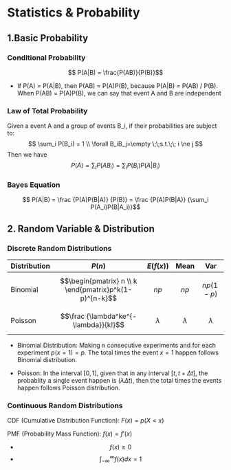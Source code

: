 <script type="text/javascript" src="https://cdn.mathjax.org/mathjax/latest/MathJax.js?config=TeX-AMS_HTML"></script>

# Statistics & Probability
## 1.Basic Probability

### Conditional Probability
$$ P(A|B) = \frac{P(AB)}{P(B)}$$

- If P(A) = P(A|B), then P(AB) = P(A)P(B), because P(A|B) = P(AB) / P(B). When P(AB) = P(A)P(B), we can say that event A and B are independent

### Law of Total Probability
Given a event A and a group of events B_i, if their probabilities are subject to:
$$	\sum_i P(B_i) = 1 \\ \forall B_iB_j=\empty \;\;s.t.\;\; i \ne j $$ 
Then we have 
$$ P(A) = \sum_i P(AB_i) = \sum_iP(B_i)P(A|B_i)$$

### Bayes Equation
$$ P(A|B) = \frac {P(A)P(B|A)} {P(B)} = \frac {P(A)P(B|A)} {\sum_i P(A_i)P(B|A_i)}$$

## 2. Random Variable & Distribution
### Discrete Random Distributions
|Distribution| $P(n)$ | $E(f(x))$| Mean | Var | 
-|-|-|-|-
| Binomial | $$\begin{pmatrix} n \\ k \end{pmatrix}p^k(1-p)^{n-k}$$ | $$np$$ | $$np$$ | $$np(1-p)$$ 
| Poisson | $$\frac {\lambda^ke^{-\lambda}}{k!}$$ | $$\lambda$$ | $$\lambda$$ | $$\lambda$$


- Binomial Distribution: Making n consecutive experiments and for each experiment $p(x=1)=p$. The total times the event $x=1$ happen follows Binomial distribution.

- Poisson: In the interval $[0, 1]$, given that in any interval $[t, t+\Delta t]$, the probablity a single event happen is $(\lambda\Delta t)$, then the total times the events happen follows Poisson distribution.

### Continuous Random Distributions
CDF (Cumulative Distribution Function): $F(x) = p(X<x)$

PMF (Probability Mass Function): $f(x) = f'(x)$

- $$f(x)\ge0$$
- $$\int_{-\infty}^{\infty}f(x)dx=1$$

<!--stackedit_data:
eyJoaXN0b3J5IjpbLTIwNTUxNjkxODQsMTI2MjU2ODYzMCwtMT
Q1Mzk5OTc0NCwxMjk4MTAxOTI0LDExNTY3NzU3MDYsMjA2MjI5
MzA2OSwzMjc5NTI4NzUsLTE0MTIzNDYyOTQsLTE2NjM1NzE5OT
QsMjQ3MzgyNjU3LC00NjAxOTkwNDIsMTc3MDU5MzA1LC0xMzM1
MzAwOTg0XX0=
-->